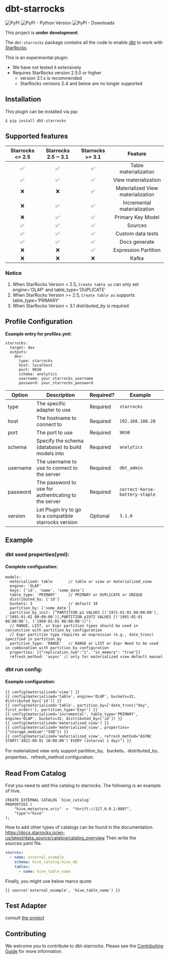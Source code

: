 # dbt-starrocks

![PyPI](https://img.shields.io/pypi/v/dbt-starrocks)
![PyPI - Python Version](https://img.shields.io/pypi/pyversions/dbt-starrocks)
![PyPI - Downloads](https://img.shields.io/pypi/dw/dbt-starrocks)

This project is **under development**.


The `dbt-starrocks` package contains all the code to enable [dbt](https://getdbt.com) to work with [StarRocks](https://www.starrocks.io).

This is an experimental plugin:
- We have not tested it extensively
- Requires StarRocks version 2.5.0 or higher  
  - version 3.1.x is recommended
  - StarRocks versions 2.4 and below are no longer supported


## Installation

This plugin can be installed via pip:

```shell
$ pip install dbt-starrocks
```

## Supported features
| Starrocks <= 2.5 | Starrocks 2.5 ~ 3.1 | Starrocks >= 3.1  |              Feature              |
|:----------------:|:-------------------:|:-----------------:|:---------------------------------:|
|        ✅         |          ✅          |         ✅         |       Table materialization       |
|        ✅         |          ✅          |         ✅         |       View materialization        |
|        ❌         |          ❌          |         ✅         | Materialized View materialization |
|        ❌         |          ✅          |         ✅         |    Incremental materialization    |
|        ❌         |          ✅          |         ✅         |         Primary Key Model         |
|        ✅         |          ✅          |         ✅         |              Sources              |
|        ✅         |          ✅          |         ✅         |         Custom data tests         |
|        ✅         |          ✅          |         ✅         |           Docs generate           |
|        ❌         |          ❌          |         ✅         |       Expression Partition        |
|        ❌         |          ❌          |         ❌         |               Kafka               |

### Notice
1. When StarRocks Version < 2.5, `Create table as` can only set engine='OLAP' and table_type='DUPLICATE'
2. When StarRocks Version >= 2.5, `Create table as` supports table_type='PRIMARY'
3. When StarRocks Version < 3.1 distributed_by is required

## Profile Configuration

**Example entry for profiles.yml:**

```
starrocks:
  target: dev
  outputs:
    dev:
      type: starrocks
      host: localhost
      port: 9030
      schema: analytics
      username: your_starrocks_username
      password: your_starrocks_password
```

| Option   | Description                                            | Required? | Example                        |
|----------|--------------------------------------------------------|-----------|--------------------------------|
| type     | The specific adapter to use                            | Required  | `starrocks`                    |
| host     | The hostname to connect to                             | Required  | `192.168.100.28`               |
| port     | The port to use                                        | Required  | `9030`                         |
| schema   | Specify the schema (database) to build models into     | Required  | `analytics`                    |
| username | The username to use to connect to the server           | Required  | `dbt_admin`                    |
| password | The password to use for authenticating to the server   | Required  | `correct-horse-battery-staple` |
| version  | Let Plugin try to go to a compatible starrocks version | Optional  | `3.1.0`                        |


## Example

### dbt seed properties(yml):
#### Complete configuration:
```
models:
  materialized: table       // table or view or materialized_view
  engine: 'OLAP'
  keys: ['id', 'name', 'some_date']
  table_type: 'PRIMARY'     // PRIMARY or DUPLICATE or UNIQUE
  distributed_by: ['id']
  buckets: 3                // default 10
  partition_by: ['some_date']
  partition_by_init: ["PARTITION p1 VALUES [('1971-01-01 00:00:00'), ('1991-01-01 00:00:00')),PARTITION p1972 VALUES [('1991-01-01 00:00:00'), ('1999-01-01 00:00:00'))"]
  // RANGE, LIST, or Expr partition types should be used in conjunction with partition_by configuration
  // Expr partition type requires an expression (e.g., date_trunc) specified in partition_by
  partition_type: 'RANGE'   // RANGE or LIST or Expr Need to be used in combination with partition_by configuration
  properties: [{"replication_num":"1", "in_memory": "true"}]
  refresh_method: 'async' // only for materialized view default manual
```
  
### dbt run config:
#### Example configuration:
```
{{ config(materialized='view') }}
{{ config(materialized='table', engine='OLAP', buckets=32, distributed_by=['id']) }}
{{ config(materialized='table', partition_by=['date_trunc("day", first_order)'], partition_type='Expr') }}
{{ config(materialized='incremental', table_type='PRIMARY', engine='OLAP', buckets=32, distributed_by=['id']) }}
{{ config(materialized='materialized_view') }}
{{ config(materialized='materialized_view', properties={"storage_medium":"SSD"}) }}
{{ config(materialized='materialized_view', refresh_method="ASYNC START('2022-09-01 10:00:00') EVERY (interval 1 day)") }}
```
For materialized view only support partition_by、buckets、distributed_by、properties、refresh_method configuration.

## Read From Catalog
First you need to add this catalog to starrocks. The following is an example of hive.
```mysql
CREATE EXTERNAL CATALOG `hive_catalog`
PROPERTIES (
    "hive.metastore.uris"  =  "thrift://127.0.0.1:8087",
    "type"="hive"
);
```
How to add other types of catalogs can be found in the documentation.
https://docs.starrocks.io/en-us/latest/data_source/catalog/catalog_overview
Then write the sources.yaml file.
```yaml
sources:
  - name: external_example
    schema: hive_catalog.hive_db
    tables:
      - name: hive_table_name
```
Finally, you might use below marco quote 
```
{{ source('external_example', 'hive_table_name') }}
```


## Test Adapter
consult [the project](https://github.com/dbt-labs/dbt-adapter-tests)

## Contributing
We welcome you to contribute to dbt-starrocks. Please see the [Contributing Guide](https://github.com/StarRocks/starrocks/blob/main/CONTRIBUTING.md) for more information.
